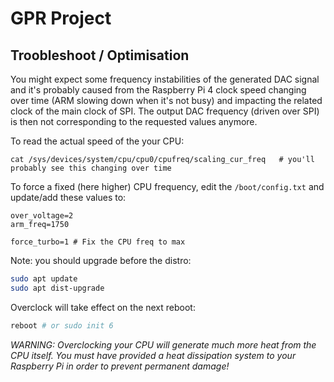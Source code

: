 # GPR Project

## Troobleshoot / Optimisation

You might expect some frequency instabilities of the generated DAC signal and it's probably caused from the Raspberry Pi 4 clock speed changing over time (ARM slowing down when it's not busy) and impacting the related clock of the main clock of SPI. The output DAC frequency (driven over SPI) is then not corresponding to the requested values anymore.

To read the actual speed of the your CPU:

```
cat /sys/devices/system/cpu/cpu0/cpufreq/scaling_cur_freq   # you'll probably see this changing over time
```

To force a fixed (here higher) CPU frequency, edit the `/boot/config.txt` and update/add these values to:

```
over_voltage=2
arm_freq=1750

force_turbo=1 # Fix the CPU freq to max 
```

Note: you should upgrade before the distro:

```sh
sudo apt update
sudo apt dist-upgrade
```

Overclock will take effect on the next reboot:

```sh
reboot # or sudo init 6
```

*WARNING: Overclocking your CPU will generate much more heat from the CPU itself. You must have provided a heat dissipation system to your Raspberry Pi in order to prevent permanent damage!*
